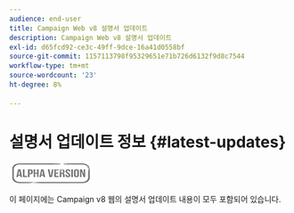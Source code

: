 ```yaml
---
audience: end-user
title: Campaign Web v8 설명서 업데이트
description: Campaign Web v8 설명서 업데이트
exl-id: d65fcd92-ce3c-49ff-9dce-16a41d0558bf
source-git-commit: 1157113798f95329651e71b726d6132f9d8c7544
workflow-type: tm+mt
source-wordcount: '23'
ht-degree: 8%

---
```


# 설명서 업데이트 정보 {#latest-updates}

![](../assets/do-not-localize/badge.png)

이 페이지에는 Campaign v8 웹의 설명서 업데이트 내용이 모두 포함되어 있습니다.

